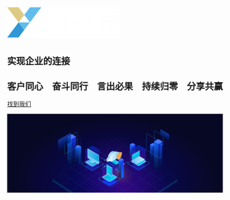 # ![logo](_media/logo.png)

## 实现企业的连接

## 客户同心　奋斗同行　言出必果　持续归零　分享共赢

[找到我们](https://www.xforceplus.com/)

![banner](_media/banner.jpg)


